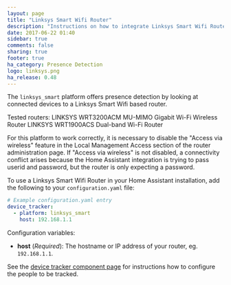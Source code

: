 ```yaml
---
layout: page
title: "Linksys Smart Wifi Router"
description: "Instructions on how to integrate Linksys Smart Wifi Router into Home Assistant."
date: 2017-06-22 01:40
sidebar: true
comments: false
sharing: true
footer: true
ha_category: Presence Detection
logo: linksys.png
ha_release: 0.48
---
```


The `linksys_smart` platform offers presence detection by looking at connected devices to a Linksys Smart Wifi based router.

Tested routers:
   LINKSYS WRT3200ACM MU-MIMO Gigabit Wi-Fi Wireless Router
   LINKSYS WRT1900ACS Dual-band Wi-Fi Router

<p class='note'>
For this platform to work correctly, it is necessary to disable the "Access via wireless" feature in the Local Management Access section of the router administration page. If "Access via wireless" is not disabled, a connectivity conflict arises because the Home Assistant integration is trying to pass userid and password, but the router is only expecting a password.
</p>

To use a Linksys Smart Wifi Router in your Home Assistant installation, add the following to your `configuration.yaml` file:

```yaml
# Example configuration.yaml entry
device_tracker:
  - platform: linksys_smart
    host: 192.168.1.1
```

Configuration variables:

- **host** (*Required*): The hostname or IP address of your router, eg. `192.168.1.1`.

See the [device tracker component page](/components/device_tracker/) for instructions how to configure the people to be tracked.
